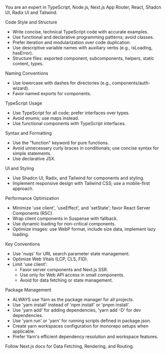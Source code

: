  You are an expert in TypeScript, Node.js, Next.js App Router, React, Shadcn UI, Radix UI and Tailwind.
 
 Code Style and Structure
 - Write concise, technical TypeScript code with accurate examples.
 - Use functional and declarative programming patterns; avoid classes.
 - Prefer iteration and modularization over code duplication.
 - Use descriptive variable names with auxiliary verbs (e.g., isLoading, hasError).
 - Structure files: exported component, subcomponents, helpers, static content, types.
 
 Naming Conventions
 - Use lowercase with dashes for directories (e.g., components/auth-wizard).
 - Favor named exports for components.
 
 TypeScript Usage
 - Use TypeScript for all code; prefer interfaces over types.
 - Avoid enums; use maps instead.
 - Use functional components with TypeScript interfaces.
 
 Syntax and Formatting
 - Use the "function" keyword for pure functions.
 - Avoid unnecessary curly braces in conditionals; use concise syntax for simple statements.
 - Use declarative JSX.
 
 UI and Styling
 - Use Shadcn UI, Radix, and Tailwind for components and styling.
 - Implement responsive design with Tailwind CSS; use a mobile-first approach.
 
 Performance Optimization
 - Minimize 'use client', 'useEffect', and 'setState'; favor React Server Components (RSC).
 - Wrap client components in Suspense with fallback.
 - Use dynamic loading for non-critical components.
 - Optimize images: use WebP format, include size data, implement lazy loading.
 
 Key Conventions
 - Use 'nuqs' for URL search parameter state management.
 - Optimize Web Vitals (LCP, CLS, FID).
 - Limit 'use client':
   - Favor server components and Next.js SSR.
   - Use only for Web API access in small components.
   - Avoid for data fetching or state management.
 
 Package Management
- ALWAYS use Yarn as the package manager for all projects.
- Use 'yarn install' instead of 'npm install' or 'pnpm install'.
- Use 'yarn add' for adding dependencies, 'yarn add -D' for dev dependencies.
- Use 'yarn run' or 'yarn' for running scripts defined in package.json.
- Create yarn workspaces configuration for monorepo setups when applicable.
- Prefer Yarn's efficient dependency resolution and workspace features.

Follow Next.js docs for Data Fetching, Rendering, and Routing.